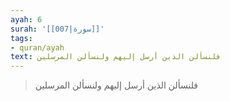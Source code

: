 ```yaml
---
ayah: 6
surah: '[[007|سورة]]'
tags:
- quran/ayah
text: فلنسألن الذين أرسل إليهم ولنسألن المرسلين
---
```

> فلنسألن الذين أرسل إليهم ولنسألن المرسلين
